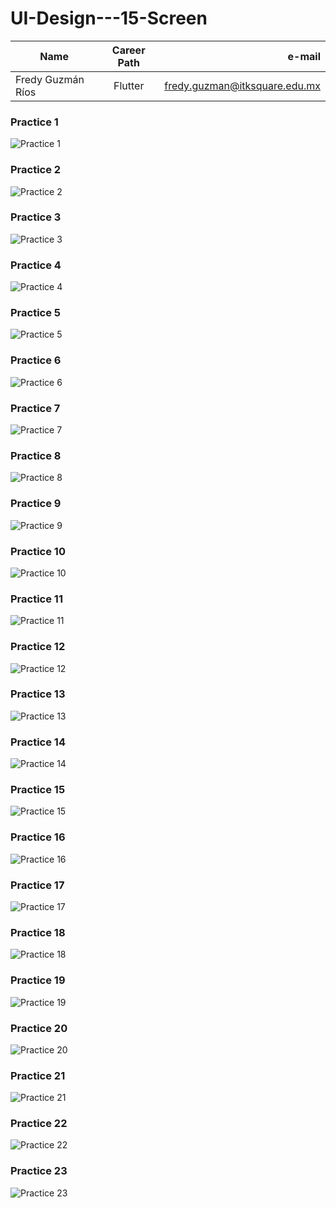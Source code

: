 # UI-Design---15-Screen
| Name          | Career Path |                         e-mail |
| ------------- | :---------: | -----------------------------: |
| Fredy Guzmán Ríos |   Flutter   | fredy.guzman@itksquare.edu.mx |

### Practice 1

![Practice 1](./screenshots/SS_01.jpg)

### Practice 2

![Practice 2](./screenshots/SS_02.jpg)

### Practice 3

![Practice 3](./screenshots/SS_03.jpg)

### Practice 4

![Practice 4](./screenshots/SS_04.jpg)

### Practice 5

![Practice 5](./screenshots/SS_05.jpg)

### Practice 6

![Practice 6](./screenshots/SS_06.jpg)

### Practice 7

![Practice 7](./screenshots/SS_07.jpg)

### Practice 8

![Practice 8](./screenshots/SS_08.jpg)

### Practice 9

![Practice 9](./screenshots/SS_09.jpg)

### Practice 10

![Practice 10](./screenshots/SS_10.jpg)

### Practice 11

![Practice 11](./screenshots/SS_11.jpg)

### Practice 12

![Practice 12](./screenshots/SS_12.jpg)

### Practice 13

![Practice 13](./screenshots/SS_13.jpg)

### Practice 14

![Practice 14](./screenshots/SS_14.jpg)

### Practice 15

![Practice 15](./screenshots/SS_15.jpg)

### Practice 16

![Practice 16](./screenshots/SS_16.jpg)

### Practice 17

![Practice 17](./screenshots/SS_17.jpg)

### Practice 18

![Practice 18](./screenshots/SS_18.jpg)

### Practice 19

![Practice 19](./screenshots/SS_19.jpg)

### Practice 20

![Practice 20](./screenshots/SS_20.jpg)

### Practice 21

![Practice 21](./screenshots/SS_21.jpg)

### Practice 22

![Practice 22](./screenshots/SS_22.jpg)

### Practice 23

![Practice 23](./screenshots/SS_23.jpg)
